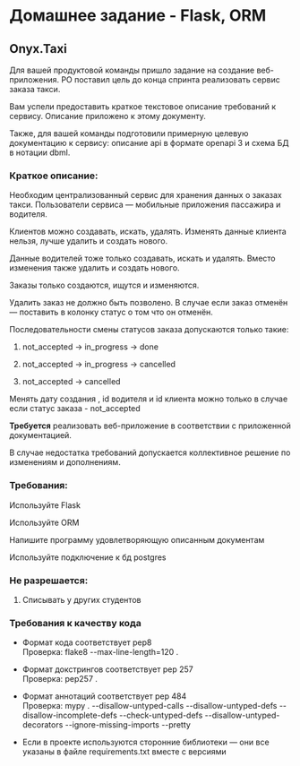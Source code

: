 # Домашнее задание - Flask, ORM


## Onyx.Taxi


Для вашей продуктовой команды пришло задание на создание веб-приложения. PO поставил цель до конца спринта  реализовать сервис заказа такси.

Вам успели предоставить краткое текстовое описание требований к сервису. Описание приложено к этому документу.

Также, для вашей команды подготовили примерную целевую документацию к сервису: описание api в формате openapi 3 и схема БД в нотации dbml.




### Краткое описание:

Необходим централизованный сервис для хранения данных о заказах такси.
Пользователи сервиса — мобильные приложения пассажира и водителя.


Клиентов можно создавать, искать, удалять. Изменять данные клиента нельзя, лучше удалить и создать нового.


Данные водителей тоже  только создавать, искать и удалять. Вместо изменения также удалить и создать нового.


Заказы только создаются, ищутся и изменяются.

Удалить заказ не должно быть позволено. В случае если заказ отменён — поставить в колонку статус о том что он отменён.

Последовательности смены статусов заказа допускаются только такие:

1) not_accepted → in_progress → done

2) not_accepted → in_progress → cancelled

3) not_accepted → cancelled


Менять дату создания , id водителя и  id клиента можно только в случае если статус заказа - not_accepted


**Требуется** реализовать веб-приложение в соответствии с приложенной документацией.

В случае недостатка требований допускается коллективное решение по изменениям и дополнениям.


### Требования:
Используйте Flask

Используйте ORM

Напишите программу удовлетворяющую описанным документам

Используйте подключение к бд postgres


### Не разрешается:

1. Списывать у других студентов

### Требования к качеству кода
- Формат кода соответствует pep8<br>Проверка: flake8 --max-line-length=120 .

- Формат докстрингов соответствует pep 257<br>Проверка: pep257 .

- Формат аннотаций соответствует pep 484<br>Проверка: mypy . --disallow-untyped-calls --disallow-untyped-defs --disallow-incomplete-defs --check-untyped-defs  --disallow-untyped-decorators --ignore-missing-imports --pretty

- Если в проекте используются сторонние библиотеки — они все указаны в файле requirements.txt вместе с версиями
